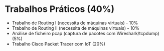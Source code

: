# Trabalhos Práticos (40%)


- Trabalho de Routing I (necessita de máquinas virtuais) - 10%
- Trabalho de Routing II (necessita de máquinas virtuais) - 10%
- Análise de ficheiro pcap (captura de pacotes com Wireshark/tcpdump) (5%)
- Trabalho Cisco Packet Tracer com IoT (20%)
